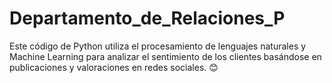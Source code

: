 # Departamento_de_Relaciones_P
Este código de Python utiliza el procesamiento de lenguajes naturales y Machine Learning para analizar el sentimiento de los clientes basándose en publicaciones y valoraciones en redes sociales. 😊
